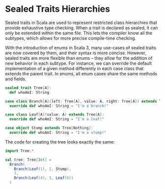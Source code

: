 # Sealed Traits Hierarchies

Sealed  traits in Scala are used to represent restricted class hierarchies that provide exhaustive type checking. 
When a trait is declared as sealed, it can only be extended within the same file. 
This lets the compiler know all the subtypes, which allows for more precise compile-time checking.

With the introduction of enums in Scala 3, many use-cases of sealed traits are now covered by them, and their syntax is more concise. 
However, sealed traits are more flexible than enums – they  allow for the addition of new behavior in each subtype. 
For instance, we can override the default implementation of a given method differently in each case class that extends the parent trait. 
In enums, all enum cases share the same methods and fields.

```scala 3 
sealed trait Tree[A]:
  def whoAmI: String

case class Branch[A](left: Tree[A], value: A, right: Tree[A]) extends Tree[A]:
  override def whoAmI: String = "I'm a branch!"

case class Leaf[A](value: A) extends Tree[A]:
  override def whoAmI: String = "I'm a leaf!"

case object Stump extends Tree[Nothing]:
  override def whoAmI: String = "I'm a stump!"
```

The code for creating the tree looks exactly the same:

```scala 3
import Tree.*

val tree: Tree[Int] =
  Branch(
    Branch(Leaf(1), 2, Stump),
    3,
    Branch(Leaf(4), 5, Leaf(6))
  )
```